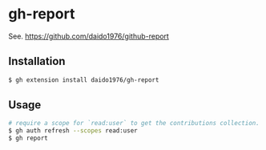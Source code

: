 # gh-report

See. https://github.com/daido1976/github-report

## Installation

```sh
$ gh extension install daido1976/gh-report
```

## Usage

```sh
# require a scope for `read:user` to get the contributions collection.
$ gh auth refresh --scopes read:user
$ gh report
```
